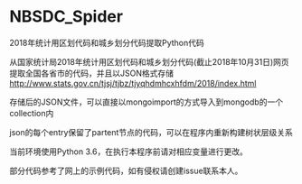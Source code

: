 # NBSDC_Spider
2018年统计用区划代码和城乡划分代码提取Python代码

从国家统计局2018年统计用区划代码和城乡划分代码(截止2018年10月31日)网页提取全国各省市的代码，并且以JSON格式存储
http://www.stats.gov.cn/tjsj/tjbz/tjyqhdmhcxhfdm/2018/index.html 


存储后的JSON文件，可以直接以mongoimport的方式导入到mongodb的一个collection内


json的每个entry保留了partent节点的代码，可以在程序内重新构建树状层级关系


当前环境使用Python 3.6，在执行本程序前请对相应变量进行更改。


部分代码参考了网上的示例代码，如有侵权请创建issue联系本人。
